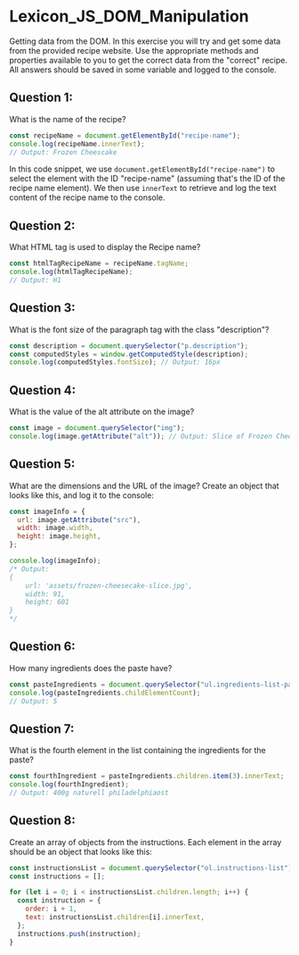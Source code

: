 # Lexicon_JS_DOM_Manipulation
Getting data from the DOM.
In this exercise you will try and get some data from the provided recipe website.
Use the appropriate methods and properties available to you to get the correct data from the "correct" recipe. All answers should be saved in some variable and logged to the console. 
## Question 1:

What is the name of the recipe?

```js
const recipeName = document.getElementById("recipe-name");
console.log(recipeName.innerText); 
// Output: Frozen Cheescake
```

In this code snippet, we use `document.getElementById("recipe-name")` to select the element with the ID "recipe-name" (assuming that's the ID of the recipe name element). We then use `innerText` to retrieve and log the text content of the recipe name to the console.
## Question 2:

What HTML tag is used to display the Recipe name?

```js
const htmlTagRecipeName = recipeName.tagName;
console.log(htmlTagRecipeName); 
// Output: H1
```

## Question 3:

What is the font size of the paragraph tag with the class "description"?

```js
const description = document.querySelector("p.description");
const computedStyles = window.getComputedStyle(description);
console.log(computedStyles.fontSize); // Output: 16px
```

## Question 4:

What is the value of the alt attribute on the image?

```js
const image = document.querySelector("img");
console.log(image.getAttribute("alt")); // Output: Slice of Frozen Cheescake
```

## Question 5:

What are the dimensions and the URL of the image? Create an object that looks like this, and log it to the console:

```js
const imageInfo = {
  url: image.getAttribute("src"),
  width: image.width,
  height: image.height,
};

console.log(imageInfo); 
/* Output: 
{
    url: 'assets/frozen-cheesecake-slice.jpg', 
    width: 91,
    height: 601
}
*/
```

## Question 6:

How many ingredients does the paste have?

```js
const pasteIngredients = document.querySelector("ul.ingredients-list-paste");
console.log(pasteIngredients.childElementCount); 
// Output: 5
```

## Question 7:

What is the fourth element in the list containing the ingredients for the paste?

```js
const fourthIngredient = pasteIngredients.children.item(3).innerText;
console.log(fourthIngredient); 
// Output: 400g naturell philadelphiaost
```

## Question 8:

Create an array of objects from the instructions. Each element in the array should be an object that looks like this:

```js
const instructionsList = document.querySelector("ol.instructions-list");
const instructions = [];

for (let i = 0; i < instructionsList.children.length; i++) {
  const instruction = {
    order: i + 1,
    text: instructionsList.children[i].innerText,
  };
  instructions.push(instruction);
}
```

